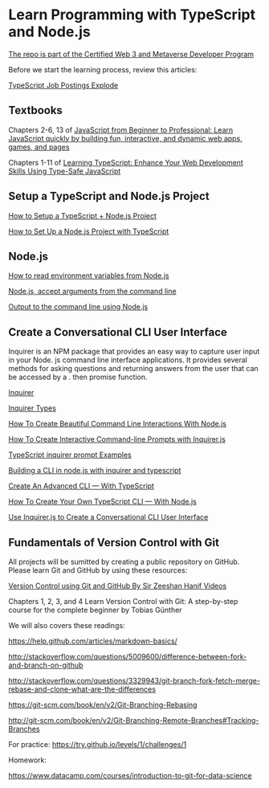 # Learn Programming with TypeScript and Node.js

[The repo is part of the Certified Web 3 and Metaverse Developer Program](https://www.panaverse.co/)

Before we start the learning process, review this articles:

[TypeScript Job Postings Explode](https://visualstudiomagazine.com/articles/2022/08/24/typescript-job-growth.aspx?m=1)

## Textbooks

Chapters 2-6, 13 of [JavaScript from Beginner to Professional: Learn JavaScript quickly by building fun, interactive, and dynamic web apps, games, and pages](https://www.amazon.com/JavaScript-Beginner-Professional-building-interactive/dp/1800562527/ref=sr_1_4)

Chapters 1-11 of [Learning TypeScript: Enhance Your Web Development Skills Using Type-Safe JavaScript](https://www.amazon.com/Learning-TypeScript-Development-Type-Safe-JavaScript/dp/1098110331/ref=sr_1_1)

## Setup a TypeScript and Node.js Project

[How to Setup a TypeScript + Node.js Project](https://khalilstemmler.com/blogs/typescript/node-starter-project/)

[How to Set Up a Node.js Project with TypeScript](https://blog.appsignal.com/2022/01/19/how-to-set-up-a-nodejs-project-with-typescript.html)

## Node.js 

[How to read environment variables from Node.js](https://nodejs.dev/en/learn/how-to-read-environment-variables-from-nodejs/)

[Node.js, accept arguments from the command line](https://nodejs.dev/en/learn/nodejs-accept-arguments-from-the-command-line/)

[Output to the command line using Node.js](https://nodejs.dev/en/learn/output-to-the-command-line-using-nodejs/)

## Create a Conversational CLI User Interface

Inquirer is an NPM package that provides an easy way to capture user input in your Node. js command line interface applications. It provides several methods for asking questions and returning answers from the user that can be accessed by a . then promise function.

[Inquirer](https://www.npmjs.com/package/inquirer)

[Inquirer Types](https://www.npmjs.com/package/@types/inquirer)

[How To Create Beautiful Command Line Interactions With Node.js](https://betterprogramming.pub/how-to-create-beautiful-command-line-interactions-with-node-js-2fcdfbbac62c)

[How To Create Interactive Command-line Prompts with Inquirer.js](https://www.digitalocean.com/community/tutorials/nodejs-interactive-command-line-prompts)

[TypeScript inquirer prompt Examples](https://typescript.hotexamples.com/examples/inquirer/-/prompt/typescript-prompt-function-examples.html)

[Building a CLI in node.js with inquirer and typescript](https://www.youtube.com/watch?v=pftXgIenGHU)

[Create An Advanced CLI — With TypeScript](https://levelup.gitconnected.com/create-your-own-advanced-cli-with-typescript-5868ae3df397)

[How To Create Your Own TypeScript CLI — With Node.js](https://itnext.io/how-to-create-your-own-typescript-cli-with-node-js-1faf7095ef89)

[Use Inquirer.js to Create a Conversational CLI User Interface](https://pakstech.com/blog/inquirer-js/)

## Fundamentals of Version Control with Git 

All projects will be sumitted by creating a public repository on GitHub. Please learn Git and GitHub by using these resources:

[Version Control using Git and GitHub By Sir Zeeshan Hanif Videos](https://www.youtube.com/playlist?list=PL4lZMpZtayiGkfhq9AbFTSd4GbX25C_0L)

Chapters 1, 2, 3, and 4 Learn Version Control with Git: A step-by-step course for the complete beginner by Tobias Günther 

We will also covers these readings:

https://help.github.com/articles/markdown-basics/ 

http://stackoverflow.com/questions/5009600/difference-between-fork-and-branch-on-github 

http://stackoverflow.com/questions/3329943/git-branch-fork-fetch-merge-rebase-and-clone-what-are-the-differences 

https://git-scm.com/book/en/v2/Git-Branching-Rebasing 

http://git-scm.com/book/en/v2/Git-Branching-Remote-Branches#Tracking-Branches 

For practice: https://try.github.io/levels/1/challenges/1 

Homework:

https://www.datacamp.com/courses/introduction-to-git-for-data-science  





